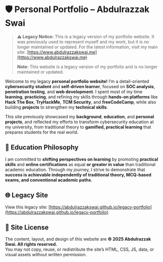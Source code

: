 # 🛡️ Personal Portfolio – Abdulrazzak Swai

> **⚠️ Legacy Notice:** This is a legacy version of my portfolio website. It was previously used to represent myself and my work, but it is no longer maintained or updated. For the latest information, visit my main site: [https://www.abdulrazzakswai.me](https://www.abdulrazzakswai.me)
>
> **Note:** This website is a legacy version of my portfolio and is no longer maintained or updated.

Welcome to my legacy **personal portfolio website!** I’m a detail-oriented **cybersecurity student** and **self-driven learner**, focused on **SOC analysis**, **penetration testing**, and **web development**. I spent most of my time **learning**, **practicing**, and refining my skills through **hands-on platforms** like **Hack The Box**, **TryHackMe**, **TCM Security**, and **freeCodeCamp**, while also building **projects** to strengthen my **technical skills**.

This site previously showcased my **background**, **education**, and **personal projects**, and reflected my efforts to transform cybersecurity education at my university, from traditional theory to **gamified, practical learning** that prepares students for the real world.

## 🎯 Education Philosophy

I am committed to **shifting perspectives on learning** by promoting **practical skills** and **online certifications** as equal **or greater in value** than traditional academic education. Through my journey, I strive to demonstrate that **success is achievable independently of traditional theory, MCQ-based exams, and conventional academic paths**.

## 🌐 Legacy Site

View this legacy site: [https://abdulrazzakswai.github.io/legacy-portfolio](https://abdulrazzakswai.github.io/legacy-portfolio)

## 🚫 Site License

The content, layout, and design of this website are **© 2025 Abdulrazzak Swai. All rights reserved.**  
You may not copy, reuse, or redistribute the site’s HTML, CSS, JS, data, or visual assets without written permission.
